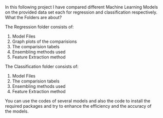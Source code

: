 In this following project I have compared different Machine Learning Models on the provided data set each for regression and classification respectively.
What the Folders are about?

The Regression folder consists of:
1. Model Files 
2. Graph plots of the comparisions
3. The comparision tabels 
4. Ensembling methods used 
5. Feature Extraction method 

The Classification folder consists of:
1. Model Files 
2. The comparision tabels 
3. Ensembling methods used 
4. Feature Extraction method 


You can use the codes of several models and also the code to install the required packages and try to enhance the efficiency and the accuracy of the models.